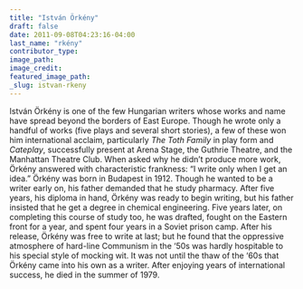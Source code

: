 ```yaml
---
title: "István Örkény"
draft: false
date: 2011-09-08T04:23:16-04:00
last_name: "rkény"
contributor_type:
image_path:
image_credit:
featured_image_path:
_slug: istvan-rkeny
---
```


István Örkény is one of the few Hungarian writers whose works and name have spread beyond the borders of East Europe. Though he wrote only a handful of works (five plays and several short stories), a few of these won him international acclaim, particularly _The Toth Family_ in play form and _Cateplay_, successfully present at Arena Stage, the Guthrie Theatre, and the Manhattan Theatre Club. When asked why he didn’t produce more work, Örkény answered with characteristic frankness: “I write only when I get an idea.” Örkény was born in Budapest in 1912. Though he wanted to be a writer early on, his father demanded that he study pharmacy. After five years, his diploma in hand, Örkény was ready to begin writing, but his father insisted that he get a degree in chemical engineering. Five years later, on completing this course of study too, he was drafted, fought on the Eastern front for a year, and spent four years in a Soviet prison camp. After his release, Örkény was free to write at last; but he found that the oppressive atmosphere of hard-line Communism in the ‘50s was hardly hospitable to his special style of mocking wit. It was not until the thaw of the ‘60s that Örkény came into his own as a writer. After enjoying years of international success, he died in the summer of 1979.

